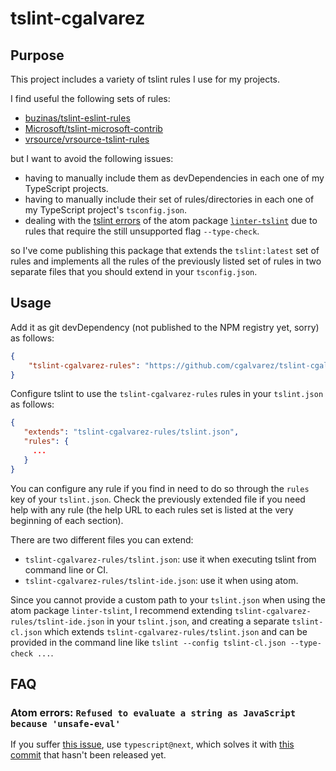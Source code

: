 # tslint-cgalvarez

## Purpose

This project includes a variety of tslint rules I use for my projects.

I find useful the following sets of rules:

* [buzinas/tslint-eslint-rules](https://github.com/buzinas/tslint-eslint-rules)
* [Microsoft/tslint-microsoft-contrib](https://github.com/Microsoft/tslint-microsoft-contrib)
* [vrsource/vrsource-tslint-rules](https://github.com/vrsource/vrsource-tslint-rules)

but I want to avoid the following issues:

* having to manually include them as devDependencies in each one of my TypeScript projects.
* having to manually include their set of rules/directories in each one of my TypeScript project's `tsconfig.json`.
* dealing with the [tslint errors](https://github.com/palantir/tslint/issues/1522) of the atom package [`linter-tslint`](https://github.com/AtomLinter/linter-eslint) due to rules that require the still unsupported flag `--type-check`.

so I've come publishing this package that extends the `tslint:latest` set of rules and implements all the rules of the previously listed set of rules in two separate files that you should extend in your `tsconfig.json`.

## Usage

Add it as git devDependency (not published to the NPM registry yet, sorry) as follows:

```json
{
    "tslint-cgalvarez-rules": "https://github.com/cgalvarez/tslint-cgalvarez-rules/tarball/master",
}
```

Configure tslint to use the `tslint-cgalvarez-rules` rules in your `tslint.json` as follows:

```json
{
   "extends": "tslint-cgalvarez-rules/tslint.json",
   "rules": {
     ...
   }
}
```

You can configure any rule if you find in need to do so through the `rules` key of your `tslint.json`. Check the previously extended file if you need help with any rule (the help URL to each rules set is listed at the very beginning of each section).

There are two different files you can extend:

* `tslint-cgalvarez-rules/tslint.json`: use it when executing tslint from command line or CI.
* `tslint-cgalvarez-rules/tslint-ide.json`: use it when using atom.

Since you cannot provide a custom path to your `tslint.json` when using the atom package `linter-tslint`, I recommend extending `tslint-cgalvarez-rules/tslint-ide.json` in your `tslint.json`, and creating a separate `tslint-cl.json` which extends `tslint-cgalvarez-rules/tslint.json` and can be provided in the command line like `tslint --config tslint-cl.json --type-check ...`.

## FAQ

### Atom errors: `Refused to evaluate a string as JavaScript because 'unsafe-eval'`

If you suffer [this issue](https://github.com/AtomLinter/linter-tslint/issues/120), use `typescript@next`, which solves it with [this commit](https://github.com/Microsoft/TypeScript/commit/4162897350209538a64941916aca6235e58daca4) that hasn't been released yet.

